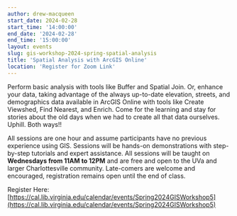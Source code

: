 ```yaml
---
author: drew-macqueen
start_date: 2024-02-28
start_time: '14:00:00'
end_date: '2024-02-28'
end_time: '15:00:00'
layout: events
slug: gis-workshop-2024-spring-spatial-analysis
title: 'Spatial Analysis with ArcGIS Online'
location: 'Register for Zoom Link'
---
```


Perform basic analysis with tools like Buffer and Spatial Join. Or, enhance your data, taking advantage of the always up-to-date elevation, streets, and demographics data available in ArcGIS Online with tools like Create Viewshed, Find Nearest, and Enrich. Come for the learning and stay for stories about the old days when we had to create all that data ourselves. Uphill. Both ways!! 

All sessions are one hour and assume participants have no previous experience using GIS.  Sessions will be hands-on demonstrations with step-by-step tutorials and expert assistance.  All sessions will be taught on **Wednesdays from 11AM to 12PM** and are free and open to the UVa and larger Charlottesville community. Late-comers are welcome and encouraged, registration remains open until the end of class.

Register Here: [https://cal.lib.virginia.edu/calendar/events/Spring2024GISWorkshop5](https://cal.lib.virginia.edu/calendar/events/Spring2024GISWorkshop5)